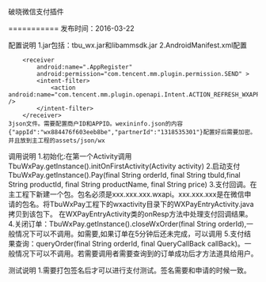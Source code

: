 破晓微信支付插件

===========
发布时间：2016-03-22

配置说明
    1.jar包括：tbu_wx.jar和libammsdk.jar
    2.AndroidManifest.xml配置 
        <activity
            android:name=".wxapi.WXPayEntryActivity"
            android:exported="true"
            android:launchMode="singleTop" />

        <receiver
            android:name=".AppRegister"
            android:permission="com.tencent.mm.plugin.permission.SEND" >
            <intent-filter>
                <action android:name="com.tencent.mm.plugin.openapi.Intent.ACTION_REFRESH_WXAPP" />
            </intent-filter>
        </receiver>
    3json文件。需要配置商户ID和APPID。wexininfo.json的内容{"appId":"wx884476f603eeb8be","partnerId":"1318535301"}配置好后需要加密。并且放到主工程的assets/json/wx

调用说明
    1.初始化:在第一个Activity调用TbuWxPay.getInstance().initOnFirstActivity(Activity activity)
    2.启动支付TbuWxPay.getInstance().Pay(final String orderId, final String tbuId,final String productId, final String productName, final String price)
    3.支付回调。在主工程下新建一个包。包名必须是xxx.xxx.xxx.wxapi。xxx.xxx.xxx是在微信申请的包名。将TbuWxPay工程下的wxactivity目录下的WXPayEntryActivity.java拷贝到该包下。
      在WXPayEntryActivity类的onResp方法中处理支付回调结果。
    4.关闭订单：TbuWxPay.getInstance().closeWxOrder(final String orderId),一般情况下可以不调用。如需要,如果订单在5分钟后还未完成，可以调用
    5.支付结果查询：queryOrder(final String orderId, final QueryCallBack callBack)。一般情况下可以不调用。若需要调用者需要查询到的订单成功后才方法道具给用户。

测试说明
    1.需要打包签名后才可以进行支付测试。签名需要和申请的时候一致。